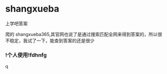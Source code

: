 # shangxueba

上学吧答案

爬的 shangxueba365,其官网也说了是通过搜索匹配全网来得到答案的，所以很不稳定，我试了一下，能查到答案的还是很少

### !个人使用!fdhnfg
q
